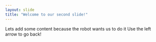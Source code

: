 ```yaml
---
layout: slide
title: "Welcome to our second slide!"
---
```

Lets add some content because the robot wants us to do it
Use the left arrow to go back!
